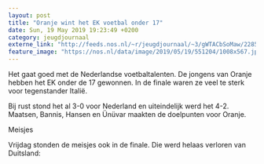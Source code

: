 ```yaml
---
layout: post
title: "Oranje wint het EK voetbal onder 17"
date: Sun, 19 May 2019 19:23:49 +0200
category: jeugdjournaal
externe_link: "http://feeds.nos.nl/~r/jeugdjournaal/~3/gWTACbSoMaw/2285443"
feature_image: "https://nos.nl/data/image/2019/05/19/551204/1008x567.jpg"
---
```


<p>Het gaat goed met de Nederlandse voetbaltalenten. De jongens van Oranje hebben het EK onder de 17 gewonnen. In de finale waren ze veel te sterk voor tegenstander Italië.</p>
<p>Bij rust stond het al 3-0 voor Nederland en uiteindelijk werd het 4-2. Maatsen, Bannis, Hansen en Ünüvar maakten de doelpunten voor Oranje.</p>
<p>Meisjes</p>
<p>Vrijdag stonden de meisjes ook in de finale. Die werd helaas verloren van Duitsland:</p><img src="http://feeds.feedburner.com/~r/jeugdjournaal/~4/gWTACbSoMaw" height="1" width="1" alt=""/>
